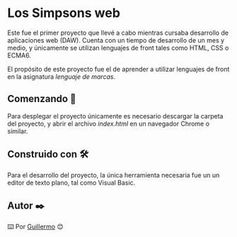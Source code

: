 # Los Simpsons web

Este fue el primer proyecto que llevé a cabo mientras cursaba desarrollo de aplicaciones web (DAW). Cuenta con un tiempo de desarrollo de un mes y medio, y únicamente se utilizan lenguajes de front tales como HTML, CSS o ECMA6.

El propósito de este proyecto fue el de aprender a utilizar lenguajes de front en la asignatura _lenguaje de marcas_.


## Comenzando 🚀

Para desplegar el proyecto únicamente es necesario descargar la carpeta del proyecto, y abrir el archivo _index.html_ en un navegador Chrome o similar.


## Construido con 🛠️

Para el desarrollo del proyecto, la única herramienta necesaria fue un un editor de texto plano, tal como Visual Basic.


## Autor ✒️

⌨️ Por [Guillermo](https://github.com/Guille-pl) 😊
